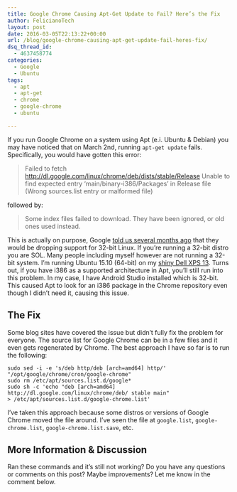 ```yaml
---
title: Google Chrome Causing Apt-Get Update to Fail? Here’s the Fix
author: FelicianoTech
layout: post
date: 2016-03-05T22:13:22+00:00
url: /blog/google-chrome-causing-apt-get-update-fail-heres-fix/
dsq_thread_id:
  - 4637458774
categories:
  - Google
  - Ubuntu
tags:
  - apt
  - apt-get
  - chrome
  - google-chrome
  - ubuntu

---
```

If you run Google Chrome on a system using Apt (e.i. Ubuntu & Debian) you may have noticed that on March 2nd, running `apt-get update` fails. Specifically, you would have gotten this error:

> Failed to fetch http://dl.google.com/linux/chrome/deb/dists/stable/Release Unable to find expected entry &#8216;main/binary-i386/Packages&#8217; in Release file (Wrong sources.list entry or malformed file)

followed by:

> Some index files failed to download. They have been ignored, or old ones used instead.

This is actually on purpose, Google <a href="http://www.omgubuntu.co.uk/2016/01/google-chrome-linux-32-bit-discontinued" target="_blank">told us several months ago</a> that they would be dropping support for 32-bit Linux. If you&#8217;re running a 32-bit distro you are SOL. Many people including myself however are not running a 32-bit system. I&#8217;m running Ubuntu 15.10 (64-bit) on my <a href="https://feliciano.tech/blog/dell-xps-13-developer-edition-more-than-a-laptop-running-linux/" target="_blank">shiny Dell XPS 13</a>. Turns out, if you have i386 as a supported architecture in Apt, you&#8217;ll still run into this problem. In my case, I have Android Studio installed which is 32-bit. This caused Apt to look for an i386 package in the Chrome repository even though I didn&#8217;t need it, causing this issue.

## The Fix

Some blog sites have covered the issue but didn&#8217;t fully fix the problem for everyone. The source list for Google Chrome can be in a few files and it even gets regenerated by Chrome. The best approach I have so far is to run the following:

    sudo sed -i -e 's/deb http/deb [arch=amd64] http/' "/opt/google/chrome/cron/google-chrome"
    sudo rm /etc/apt/sources.list.d/google*
    sudo sh -c 'echo "deb [arch=amd64] http://dl.google.com/linux/chrome/deb/ stable main" > /etc/apt/sources.list.d/google-chrome.list'
    

I&#8217;ve taken this approach because some distros or versions of Google Chrome moved the file around. I&#8217;ve seen the file at `google.list`, `google-chrome.list`, `google-chrome.list.save`, etc.

## More Information & Discussion

Ran these commands and it&#8217;s still not working? Do you have any questions or comments on this post? Maybe improvements? Let me know in the comment below.